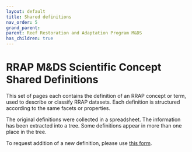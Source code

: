 ```yaml
---
layout: default
title: Shared definitions
nav_order: 5
grand_parent:
parent: Reef Restoration and Adaptation Program M&DS
has_children: true
---
```


# RRAP M&DS Scientific Concept Shared Definitions
<!-- 
{: .no_toc .text-delta }
* TOC
{:toc} -->

This set of pages each contains the definition of an RRAP concept or term, used to describe or classify RRAP datasets. Each definition is structured according to the same facets or properties. 

The original definitions were collected in a spreadsheet. The information has been extracted into a tree. Some definitions appear in more than one place in the tree. 

To request addition of a new definition, please use [this form](https://github.com/gbrrestoration/mds-is-issues/issues/new?template=request-a-new-shared-definition.yaml). 

